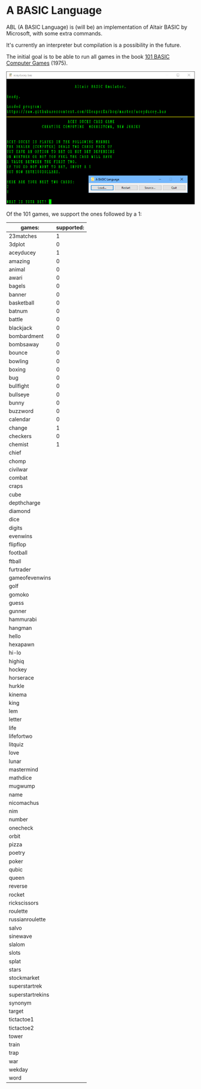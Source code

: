 # A BASIC Language

ABL (A BASIC Language) is (will be) an implementation of Altair BASIC by Microsoft, with some extra commands.

It's currently an interpreter but compilation is a possibility in the future.

The initial goal is to be able to run all games in the book [101 BASIC Computer Games](http://www.bitsavers.org/pdf/dec/_Books/101_BASIC_Computer_Games_Mar75.pdf) (1975).

![Screenshot](https://raw.githubusercontent.com/tomas-hakansson/A-BASIC-Language/master/screenshot20220811.jpg)

Of the 101 games, we support the ones followed by a 1:

| games:            | supported: |
|-------------------|------------|
| 23matches   		  |     1      |
| 3dplot            |     0      |
| aceyducey         |     1      |
| amazing           |     0      |
| animal            |     0      |
| awari             |     0      |
| bagels            |     0      |
| banner            |     0      |
| basketball        |     0      |
| batnum            |     0      |
| battle            |     0      |
| blackjack         |     0      |
| bombardment       |     0      |
| bombsaway         |     0      |
| bounce            |     0      |
| bowling           |     0      |
| boxing            |     0      |
| bug               |     0      |
| bullfight         |     0      |
| bullseye          |     0      |
| bunny             |     0      |
| buzzword          |     0      |
| calendar          |     0      |
| change            |     1      |
| checkers          |     0      |
| chemist           |     1      |
| chief             |            |
| chomp             |            |
| civilwar          |            |
| combat            |            |
| craps             |            |
| cube              |            |
| depthcharge       |            |
| diamond           |            |
| dice              |            |
| digits            |            |
| evenwins          |            |
| flipflop          |            |
| football          |            |
| ftball            |            |
| furtrader         |            |
| gameofevenwins    |            |
| golf              |            |
| gomoko            |            |
| guess             |            |
| gunner            |            |
| hammurabi         |            |
| hangman           |            |
| hello             |            |
| hexapawn          |            |
| hi-lo             |            |
| highiq            |            |
| hockey            |            |
| horserace         |            |
| hurkle            |            |
| kinema            |            |
| king              |            |
| lem               |            |
| letter            |            |
| life              |            |
| lifefortwo        |            |
| litquiz           |            |
| love              |            |
| lunar             |            |
| mastermind        |            |
| mathdice          |            |
| mugwump           |            |
| name              |            |
| nicomachus        |            |
| nim               |            |
| number            |            |
| onecheck          |            |
| orbit             |            |
| pizza             |            |
| poetry            |            |
| poker             |            |
| qubic             |            |
| queen             |            |
| reverse           |            |
| rocket            |            |
| rickscissors      |            |
| roulette          |            |
| russianroulette   |            |
| salvo             |            |
| sinewave          |            |
| slalom            |            |
| slots             |            |
| splat             |            |
| stars             |            |
| stockmarket       |            |
| superstartrek     |            |
| superstartrekins  |            |
| synonym           |            |
| target            |            |
| tictactoe1        |            |
| tictactoe2        |            |
| tower             |            |
| train             |            |
| trap              |            |
| war               |            |
| wekday            |            |
| word              |            |
